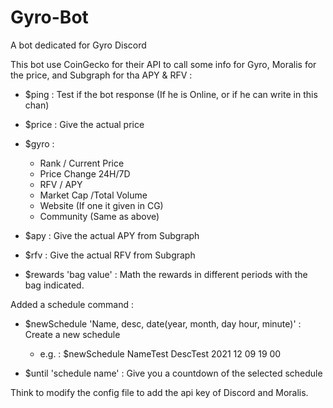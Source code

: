 # Gyro-Bot
A bot dedicated for Gyro Discord

This bot use CoinGecko for their API to call some info for Gyro, Moralis for the price, and Subgraph for tha APY & RFV :

- $ping : Test if the bot response (If he is Online, or if he can write in this chan)

- $price : Give the actual price

- $gyro :
  - Rank / Current Price
  - Price Change 24H/7D
  - RFV / APY
  - Market Cap /Total Volume
  - Website (If one it given in CG)
  - Community (Same as above)

- $apy : Give the actual APY from Subgraph

- $rfv : Give the actual RFV from Subgraph

- $rewards 'bag value' : Math the rewards in different periods with the bag indicated.

Added a schedule command :

- $newSchedule 'Name, desc, date(year, month, day hour, minute)' : Create a new schedule
  - e.g. : $newSchedule NameTest DescTest 2021 12 09 19 00

- $until 'schedule name' : Give you a countdown of the selected schedule

Think to modify the config file to add the api key of Discord and Moralis.
